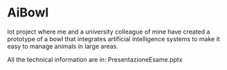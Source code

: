 # AiBowl
Iot project where me and a university colleague of mine have created a prototype of a bowl that integrates artificial intelligence systems to make it easy to manage animals in large areas.

All the technical information are in: PresentazioneEsame.pptx
